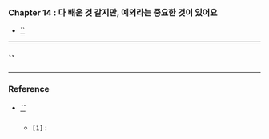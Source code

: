 
### Chapter 14 : 다 배운 것 같지만, 예외라는 중요한 것이 있어요

- [``]()

---

### ``


---

### Reference

- ##### [``]()
    - `[1]` : 
